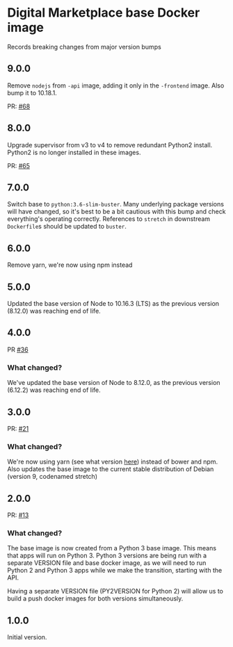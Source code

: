 # Digital Marketplace base Docker image

Records breaking changes from major version bumps

## 9.0.0

Remove `nodejs` from `-api` image, adding it only in the `-frontend` image. Also bump it to 10.18.1.

PR: [#68](https://github.com/alphagov/digitalmarketplace-docker-base/pull/68)

## 8.0.0

Upgrade supervisor from v3 to v4 to remove redundant Python2 install. Python2 is no longer installed in these images.

PR: [#65](https://github.com/alphagov/digitalmarketplace-docker-base/pull/65)

## 7.0.0

Switch base to `python:3.6-slim-buster`. Many underlying package versions will have changed, so it's best to be
a bit cautious with this bump and check everything's operating correctly. References to `stretch` in downstream
`Dockerfile`s should be updated to `buster`.

## 6.0.0

Remove yarn, we're now using npm instead

## 5.0.0

Updated the base version of Node to 10.16.3 (LTS) as the previous version (8.12.0) was reaching end of life.

## 4.0.0

PR [#36](https://github.com/alphagov/digitalmarketplace-docker-base/pull/36)

### What changed?

We've updated the base version of Node to 8.12.0, as the previous version (6.12.2) was reaching end of life.

## 3.0.0

PR: [#21](https://github.com/alphagov/digitalmarketplace-docker-base/pull/21)

### What changed?

We're now using yarn (see what version [here](https://github.com/alphagov/digitalmarketplace-docker-base/blob/master/base.docker#L6)) instead of bower and npm. Also updates the base image to the current stable distribution of Debian (version 9, codenamed stretch)

## 2.0.0

PR: [#13](https://github.com/alphagov/digitalmarketplace-docker-base/pull/13)

### What changed?

The base image is now created from a Python 3 base image. This means that apps will run on Python 3. Python 3 versions are being run with a separate VERSION file and base docker image, as we will need to run Python 2 and Python 3 apps while we make the transition, starting with the API.

Having a separate VERSION file (PY2VERSION for Python 2) will allow us to build a push docker images for both versions simultaneously.

## 1.0.0

Initial version.
